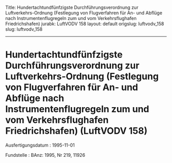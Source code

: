 Title: Hundertachtundfünfzigste Durchführungsverordnung zur Luftverkehrs-Ordnung (Festlegung
  von Flugverfahren für An- und Abflüge nach Instrumentenflugregeln zum und vom Verkehrsflughafen
  Friedrichshafen)
jurabk: LuftVODV 158
layout: default
origslug: luftvodv_158
slug: luftvodv_158

---

# Hundertachtundfünfzigste Durchführungsverordnung zur Luftverkehrs-Ordnung (Festlegung von Flugverfahren für An- und Abflüge nach Instrumentenflugregeln zum und vom Verkehrsflughafen Friedrichshafen) (LuftVODV 158)

Ausfertigungsdatum
:   1995-11-01

Fundstelle
:   BAnz: 1995, Nr 219, 11926

